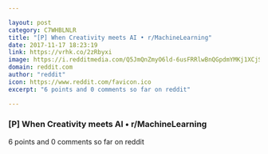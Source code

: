 ```yaml
---

layout: post
category: C7WHBLNLR
title: "[P] When Creativity meets AI • r/MachineLearning"
date: 2017-11-17 18:23:19
link: https://vrhk.co/2zRbyxi
image: https://i.redditmedia.com/Q5JmQnZmyO6ld-6usFRRlwBnQGpdmYMKj1XCjSQL3Ac.jpg?w=320&s=e632f7f4604ef72646310d9560792f6e
domain: reddit.com
author: "reddit"
icon: https://www.reddit.com/favicon.ico
excerpt: "6 points and 0 comments so far on reddit"

---
```


### [P] When Creativity meets AI • r/MachineLearning

6 points and 0 comments so far on reddit